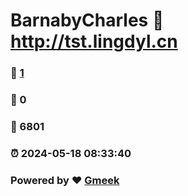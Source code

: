 # BarnabyCharles :link: http://tst.lingdyl.cn 
### :page_facing_up: [1](http://tst.lingdyl.cn/tag.html) 
### :speech_balloon: 0 
### :hibiscus: 6801 
### :alarm_clock: 2024-05-18 08:33:40 
### Powered by :heart: [Gmeek](https://github.com/Meekdai/Gmeek)
